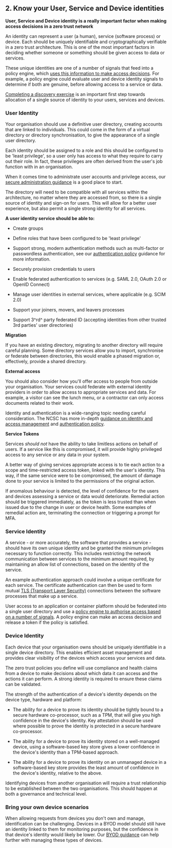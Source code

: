 ## 2\. Know your User, Service and Device identities

**User, Service and Device identity is a really important factor when making access decisions in a zero trust network**

An identity can represent a user (a human), service (software process) or device. Each should be uniquely identifiable and cryptographically verifiable in a zero trust architecture. This is one of the most important factors in deciding whether someone or something should be given access to data or services.

These unique identities are one of a number of signals that feed into a policy engine, which [uses this information to make access decisions](4-Use-policies-to-authorise-requests.md). For example, a policy engine could evaluate user and device identity signals to determine if both are genuine, before allowing access to a service or data.

[Completing a discovery exercise](1-Know-your-architecture-including-users-devices-services-and-data.md) is an important first step towards allocation of a single source of identity to your users, services and devices.

### User Identity

Your organisation should use a definitive user directory, creating accounts that are linked to individuals. This could come in the form of a virtual directory or directory synchronisation, to give the appearance of a single user directory.

Each identity should be assigned to a role and this should be configured to be 'least privilege\', so a user only has access to what they require to carry out their role. In fact, these privileges are often derived from the user's job function with in an organisation.

When it comes time to administrate user accounts and privilege access, our [secure administration guidance](https://www.ncsc.gov.uk/collection/secure-system-administration) is a good place to start.

The directory will need to be compatible with all services within the architecture, no matter where they are accessed from, so there is a single source of identity and sign-on for users. This will allow for a better user experience, but also permit a single strong identity for all services.

**A user identity service should be able to:**

-   Create groups

-   Define roles that have been configured to be \'least privilege\'

-   Support strong, modern authentication methods such as multi-factor or passwordless authentication, see our [authentication policy](https://www.ncsc.gov.uk/collection/mobile-device-guidance/enterprise-authentication-policy) guidance for more information.

-   Securely provision credentials to users

-   Enable federated authentication to services (e.g. SAML 2.0, OAuth 2.0 or OpenID Connect)

-   Manage user identities in external services, where applicable (e.g. SCIM 2.0)

-   Support your joiners, movers, and leavers processes

-   Support 3^rd^ party federated ID (accepting identities from other trusted 3rd parties\' user directories)

**Migration**

If you have an existing directory, migrating to another directory will require careful planning. Some directory services allow you to import, synchronise or federate between directories, this would enable a phased migration or, effectively, provide a shared directory.

**External access**

You should also consider how you\'ll offer access to people from outside your organisation. Your services could federate with external identity providers in order to allow access to appropriate services and data. For example, a visitor can see the lunch menu, or a contractor can only access documents related to their work.

Identity and authentication is a wide-ranging topic needing careful consideration. The NCSC has more in-depth [guidance on identity and access management](https://www.ncsc.gov.uk/guidance/introduction-identity-and-access-management) and [authentication policy](https://www.ncsc.gov.uk/collection/mobile-device-guidance/enterprise-authentication-policy).

**Service Tokens**

Services *should not* have the ability to take limitless actions on behalf of users. If a service like this is compromised, it will provide highly privileged access to any service or any data in your system.

A better way of giving services appropriate access is to tie each action to a scope and time-restricted access token, linked with the user\'s identity. This way, if the same service were to be compromised, the amount of damage done to your service is limited to the permissions of the original action.

If anomalous behaviour is detected, the level of confidence for the users and devices assessing a service or data would deteriorate. Remedial action should be triggered immediately, as the token is less trusted than when issued due to the change in user or device health. Some examples of remedial action are, terminating the connection or triggering a prompt for MFA.

### Service Identity

A service - or more accurately, the software that provides a service - should have its own unique identity and be granted the minimum privileges necessary to function correctly. This includes restricting the network communication between services to the minimum amount required, by maintaining an allow list of connections, based on the identity of the service.

An example authentication approach could involve a unique certificate for each service. The certificate authentication can then be used to form mutual [TLS (Transport Layer Security)](https://www.ncsc.gov.uk/guidance/tls-external-facing-services) connections between the software processes that make up a service.

User access to an application or container platform should be federated into a single user directory and use a [policy engine to authorise access based on a number of signals](4-Use-policies-to-authorise-requests.md). A policy engine can make an access decision and release a token if the policy is satisfied.

### Device Identity

Each device that your organisation owns should be uniquely identifiable in a single device directory. This enables efficient asset management and provides clear visibility of the devices which access your services and data.

The zero trust policies you define will use compliance and health claims from a device to make decisions about which data it can access and the actions it can perform. A strong identity is required to ensure these claims can be validated.

The strength of the authentication of a device's identity depends on the device type, hardware and platform:

-   The ability for a device to prove its identity should be tightly bound to a secure hardware co-processor, such as a TPM, that will give you high confidence in the device\'s identity. Key attestation should be used where possible to prove the identity is protected in a secure hardware co-processor.

-   The ability for a device to prove its identity stored on a well-managed device, using a software-based key store gives a lower confidence in the device\'s identity than a TPM-based approach.

-   The ability for a device to prove its identity on an unmanaged device in a software-based key store provides the least amount of confidence in the device\'s identity, relative to the above.

Identifying devices from another organisation will require a trust relationship to be established between the two organisations. This should happen at both a governance and technical level.

### Bring your own device scenarios

When allowing requests from devices you don\'t own and manage, identification can be challenging. Devices in a BYOD model should still have an identity linked to them for monitoring purposes, but the confidence in that device\'s identity would likely be lower. Our [BYOD guidance](https://www.ncsc.gov.uk/collection/mobile-device-guidance/bring-your-own-device) can help further with managing these types of devices.

 
